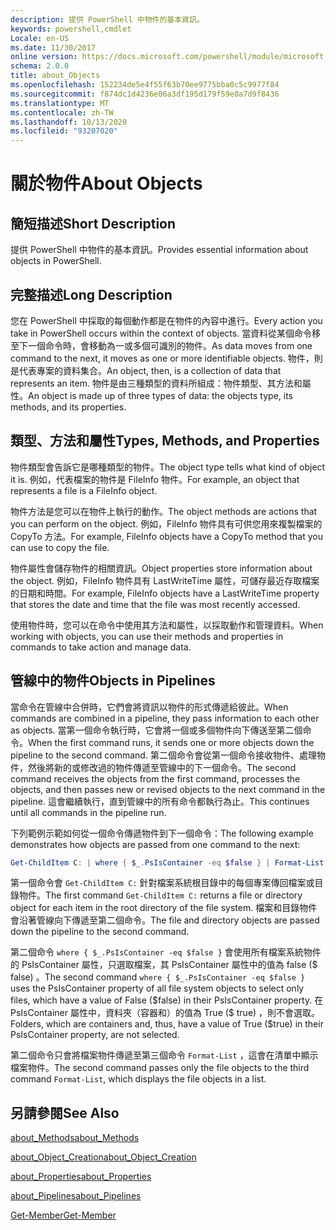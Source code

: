 ```yaml
---
description: 提供 PowerShell 中物件的基本資訊。
keywords: powershell,cmdlet
Locale: en-US
ms.date: 11/30/2017
online version: https://docs.microsoft.com/powershell/module/microsoft.powershell.core/about/about_objects?view=powershell-6&WT.mc_id=ps-gethelp
schema: 2.0.0
title: about_Objects
ms.openlocfilehash: 152234de5e4f55f63b70ee9775bba0c5c9977f84
ms.sourcegitcommit: f874dc1d4236e06a3df195d179f59e0a7d9f8436
ms.translationtype: MT
ms.contentlocale: zh-TW
ms.lasthandoff: 10/13/2020
ms.locfileid: "93207020"
---
```

# <a name="about-objects"></a><span data-ttu-id="6d77f-104">關於物件</span><span class="sxs-lookup"><span data-stu-id="6d77f-104">About Objects</span></span>

## <a name="short-description"></a><span data-ttu-id="6d77f-105">簡短描述</span><span class="sxs-lookup"><span data-stu-id="6d77f-105">Short Description</span></span>
<span data-ttu-id="6d77f-106">提供 PowerShell 中物件的基本資訊。</span><span class="sxs-lookup"><span data-stu-id="6d77f-106">Provides essential information about objects in PowerShell.</span></span>

## <a name="long-description"></a><span data-ttu-id="6d77f-107">完整描述</span><span class="sxs-lookup"><span data-stu-id="6d77f-107">Long Description</span></span>

<span data-ttu-id="6d77f-108">您在 PowerShell 中採取的每個動作都是在物件的內容中進行。</span><span class="sxs-lookup"><span data-stu-id="6d77f-108">Every action you take in PowerShell occurs within the context of objects.</span></span> <span data-ttu-id="6d77f-109">當資料從某個命令移至下一個命令時，會移動為一或多個可識別的物件。</span><span class="sxs-lookup"><span data-stu-id="6d77f-109">As data moves from one command to the next, it moves as one or more identifiable objects.</span></span> <span data-ttu-id="6d77f-110">物件，則是代表專案的資料集合。</span><span class="sxs-lookup"><span data-stu-id="6d77f-110">An object, then, is a collection of data that represents an item.</span></span> <span data-ttu-id="6d77f-111">物件是由三種類型的資料所組成：物件類型、其方法和屬性。</span><span class="sxs-lookup"><span data-stu-id="6d77f-111">An object is made up of three types of data: the objects type, its methods, and its properties.</span></span>

## <a name="types-methods-and-properties"></a><span data-ttu-id="6d77f-112">類型、方法和屬性</span><span class="sxs-lookup"><span data-stu-id="6d77f-112">Types, Methods, and Properties</span></span>

<span data-ttu-id="6d77f-113">物件類型會告訴它是哪種類型的物件。</span><span class="sxs-lookup"><span data-stu-id="6d77f-113">The object type tells what kind of object it is.</span></span> <span data-ttu-id="6d77f-114">例如，代表檔案的物件是 FileInfo 物件。</span><span class="sxs-lookup"><span data-stu-id="6d77f-114">For example, an object that represents a file is a FileInfo object.</span></span>

<span data-ttu-id="6d77f-115">物件方法是您可以在物件上執行的動作。</span><span class="sxs-lookup"><span data-stu-id="6d77f-115">The object methods are actions that you can perform on the object.</span></span>
<span data-ttu-id="6d77f-116">例如，FileInfo 物件具有可供您用來複製檔案的 CopyTo 方法。</span><span class="sxs-lookup"><span data-stu-id="6d77f-116">For example, FileInfo objects have a CopyTo method that you can use to copy the file.</span></span>

<span data-ttu-id="6d77f-117">物件屬性會儲存物件的相關資訊。</span><span class="sxs-lookup"><span data-stu-id="6d77f-117">Object properties store information about the object.</span></span> <span data-ttu-id="6d77f-118">例如，FileInfo 物件具有 LastWriteTime 屬性，可儲存最近存取檔案的日期和時間。</span><span class="sxs-lookup"><span data-stu-id="6d77f-118">For example, FileInfo objects have a LastWriteTime property that stores the date and time that the file was most recently accessed.</span></span>

<span data-ttu-id="6d77f-119">使用物件時，您可以在命令中使用其方法和屬性，以採取動作和管理資料。</span><span class="sxs-lookup"><span data-stu-id="6d77f-119">When working with objects, you can use their methods and properties in commands to take action and manage data.</span></span>

## <a name="objects-in-pipelines"></a><span data-ttu-id="6d77f-120">管線中的物件</span><span class="sxs-lookup"><span data-stu-id="6d77f-120">Objects in Pipelines</span></span>

<span data-ttu-id="6d77f-121">當命令在管線中合併時，它們會將資訊以物件的形式傳遞給彼此。</span><span class="sxs-lookup"><span data-stu-id="6d77f-121">When commands are combined in a pipeline, they pass information to each other as objects.</span></span> <span data-ttu-id="6d77f-122">當第一個命令執行時，它會將一個或多個物件向下傳送至第二個命令。</span><span class="sxs-lookup"><span data-stu-id="6d77f-122">When the first command runs, it sends one or more objects down the pipeline to the second command.</span></span> <span data-ttu-id="6d77f-123">第二個命令會從第一個命令接收物件、處理物件，然後將新的或修改過的物件傳遞至管線中的下一個命令。</span><span class="sxs-lookup"><span data-stu-id="6d77f-123">The second command receives the objects from the first command, processes the objects, and then passes new or revised objects to the next command in the pipeline.</span></span>
<span data-ttu-id="6d77f-124">這會繼續執行，直到管線中的所有命令都執行為止。</span><span class="sxs-lookup"><span data-stu-id="6d77f-124">This continues until all commands in the pipeline run.</span></span>

<span data-ttu-id="6d77f-125">下列範例示範如何從一個命令傳遞物件到下一個命令：</span><span class="sxs-lookup"><span data-stu-id="6d77f-125">The following example demonstrates how objects are passed from one command to the next:</span></span>

```powershell
Get-ChildItem C: | where { $_.PsIsContainer -eq $false } | Format-List
```

<span data-ttu-id="6d77f-126">第一個命令會 `Get-ChildItem C:` 針對檔案系統根目錄中的每個專案傳回檔案或目錄物件。</span><span class="sxs-lookup"><span data-stu-id="6d77f-126">The first command `Get-ChildItem C:` returns a file or directory object for each item in the root directory of the file system.</span></span> <span data-ttu-id="6d77f-127">檔案和目錄物件會沿著管線向下傳遞至第二個命令。</span><span class="sxs-lookup"><span data-stu-id="6d77f-127">The file and directory objects are passed down the pipeline to the second command.</span></span>

<span data-ttu-id="6d77f-128">第二個命令 `where { $_.PsIsContainer -eq $false }` 會使用所有檔案系統物件的 PsIsContainer 屬性，只選取檔案，其 PsIsContainer 屬性中的值為 false (\$ false) 。</span><span class="sxs-lookup"><span data-stu-id="6d77f-128">The second command `where { $_.PsIsContainer -eq $false }` uses the PsIsContainer property of all file system objects to select only files, which have a value of False (\$false) in their PsIsContainer property.</span></span> <span data-ttu-id="6d77f-129">在 PsIsContainer 屬性中，資料夾（容器和）的值為 True (\$ true) ，則不會選取。</span><span class="sxs-lookup"><span data-stu-id="6d77f-129">Folders, which are containers and, thus, have a value of True (\$true) in their PsIsContainer property, are not selected.</span></span>

<span data-ttu-id="6d77f-130">第二個命令只會將檔案物件傳遞至第三個命令 `Format-List` ，這會在清單中顯示檔案物件。</span><span class="sxs-lookup"><span data-stu-id="6d77f-130">The second command passes only the file objects to the third command `Format-List`, which displays the file objects in a list.</span></span>

## <a name="see-also"></a><span data-ttu-id="6d77f-131">另請參閱</span><span class="sxs-lookup"><span data-stu-id="6d77f-131">See Also</span></span>

[<span data-ttu-id="6d77f-132">about_Methods</span><span class="sxs-lookup"><span data-stu-id="6d77f-132">about_Methods</span></span>](about_Methods.md)

[<span data-ttu-id="6d77f-133">about_Object_Creation</span><span class="sxs-lookup"><span data-stu-id="6d77f-133">about_Object_Creation</span></span>](about_Object_Creation.md)

[<span data-ttu-id="6d77f-134">about_Properties</span><span class="sxs-lookup"><span data-stu-id="6d77f-134">about_Properties</span></span>](about_Properties.md)

[<span data-ttu-id="6d77f-135">about_Pipelines</span><span class="sxs-lookup"><span data-stu-id="6d77f-135">about_Pipelines</span></span>](about_Pipelines.md)

[<span data-ttu-id="6d77f-136">Get-Member</span><span class="sxs-lookup"><span data-stu-id="6d77f-136">Get-Member</span></span>](xref:Microsoft.PowerShell.Utility.Get-Member)
